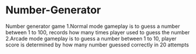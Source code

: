 # Number-Generator
Number generator game
1.Normal mode gameplay is to guess a number between 1 to 100, records how many times player used to guess the number
2.Arcade mode gameplay is to guess a number between 1 to 10, player score is determined by how many number guessed correctly in 20 attempts

